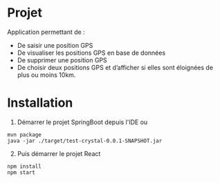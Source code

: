 # Projet
Application permettant de :
- De saisir une position GPS
- De visualiser les positions GPS en base de données
- De supprimer une position GPS
- De choisir deux positions GPS et d’afficher si elles sont éloignées de plus ou moins 10km.


# Installation
1. Démarrer le projet SpringBoot depuis l'IDE ou
```
mvn package
java -jar ./target/test-crystal-0.0.1-SNAPSHOT.jar
```
2. Puis démarrer le projet React
```
npm install
npm start
```


